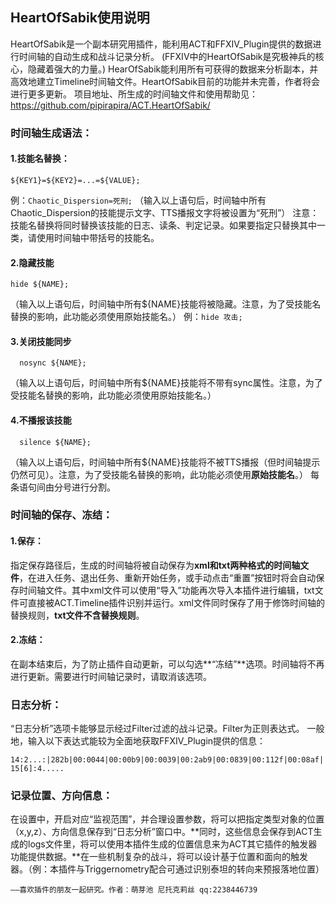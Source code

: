 ## HeartOfSabik使用说明
HeartOfSabik是一个副本研究用插件，能利用ACT和FFXIV_Plugin提供的数据进行时间轴的自动生成和战斗记录分析。
(FFXIV中的HeartOfSabik是究极神兵的核心，隐藏着强大的力量。)
HearOfSabik能利用所有可获得的数据来分析副本，并高效地建立Timeline时间轴文件。HeartOfSabik目前的功能并未完善，作者将会进行更多更新。
项目地址、所生成的时间轴文件和使用帮助见：https://github.com/pipirapira/ACT.HeartOfSabik/
### 时间轴生成语法：
#### 1.技能名替换：	
```
${KEY1}=${KEY2}=...=${VALUE};
```
  例：`Chaotic_Dispersion=死刑;`
  （输入以上语句后，时间轴中所有Chaotic_Dispersion的技能提示文字、TTS播报文字将被设置为“死刑”）
  注意：技能名替换将同时替换该技能的日志、读条、判定记录。如果要指定只替换其中一类，请使用时间轴中带括号的技能名。
#### 2.隐藏技能
```
hide ${NAME};
```
（输入以上语句后，时间轴中所有${NAME}技能将被隐藏。注意，为了受技能名替换的影响，此功能必须使用原始技能名。）
例：`hide 攻击;`
#### 3.关闭技能同步
```
  nosync ${NAME};
```
  （输入以上语句后，时间轴中所有${NAME}技能将不带有sync属性。注意，为了受技能名替换的影响，此功能必须使用原始技能名。）
#### 4.不播报该技能
```
  silence ${NAME};
```
（输入以上语句后，时间轴中所有${NAME}技能将不被TTS播报（但时间轴提示仍然可见）。注意，为了受技能名替换的影响，此功能必须使用**原始技能名**。）
每条语句间由分号进行分割。
### 时间轴的保存、冻结：
#### 1.保存：
  指定保存路径后，生成的时间轴将被自动保存为**xml和txt两种格式的时间轴文件**，在进入任务、退出任务、重新开始任务，或手动点击“重置”按钮时将会自动保存时间轴文件。其中xml文件可以使用“导入”功能再次导入本插件进行编辑，txt文件可直接被ACT.Timeline插件识别并运行。xml文件同时保存了用于修饰时间轴的替换规则，**txt文件不含替换规则**。
#### 2.冻结：
  在副本结束后，为了防止插件自动更新，可以勾选**“冻结”**选项。时间轴将不再进行更新。需要进行时间轴记录时，请取消该选项。
### 日志分析：
  “日志分析”选项卡能够显示经过Filter过滤的战斗记录。Filter为正则表达式。
  一般地，输入以下表达式能较为全面地获取FFXIV_Plugin提供的信息：
  ```
  14:2...:|282b|00:0044|00:00b9|00:0039|00:2ab9|00:0839|00:112f|00:08af| 15[6]:4.....
  ```
### 记录位置、方向信息：
  在设置中，开启对应“监视范围”，并合理设置参数，将可以把指定类型对象的位置（x,y,z）、方向信息保存到“日志分析”窗口中。**同时，这些信息会保存到ACT生成的logs文件里，将可以使用本插件生成的位置信息来为ACT其它插件的触发器功能提供数据。**在一些机制复杂的战斗，将可以设计基于位置和面向的触发器。（例：本插件与Triggernometry配合可通过识别泰坦的转向来预报落地位置）

	——喜欢插件的朋友一起研究。作者：萌芽池 尼托克莉丝 qq:2238446739
